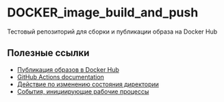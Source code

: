 # DOCKER_image_build_and_push
Тестовый репозиторий для сборки и публикации образа  на Docker Hub

## Полезные ссылки
- [Публикация образов в Docker Hub](https://docs.github.com/ru/actions/use-cases-and-examples/publishing-packages/publishing-docker-images#publishing-images-to-docker-hub)
- [GitHub Actions documentation](https://docs.github.com/en/actions)
- [Действие по изменению состояния директории](https://docs.github.com/en/actions/writing-workflows/workflow-syntax-for-github-actions#onpushpull_requestpull_request_targetpathspaths-ignore)
- [События, инициирующие рабочие процессы](https://docs.github.com/ru/actions/writing-workflows/choosing-when-your-workflow-runs/events-that-trigger-workflows#watch)
